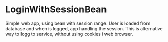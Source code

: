 # LoginWithSessionBean
Simple web app, using bean with session range. User is loaded from database and when is logged, app handling the session.
This is alternative way to logg to service, without using cookies i web browser.
